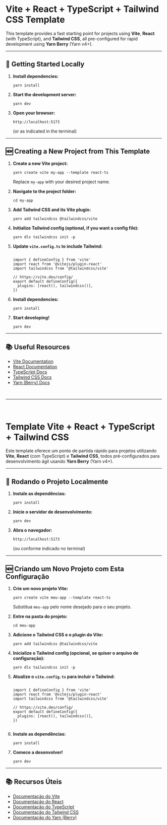 <h1>Vite + React + TypeScript + Tailwind CSS Template</h1>

<p>
  This template provides a fast starting point for projects using <strong>Vite</strong>, <strong>React</strong> (with TypeScript), and <strong>Tailwind CSS</strong>, all pre-configured for rapid development using <strong>Yarn Berry</strong> (Yarn v4+).
</p>

<hr>

<h2>🚀 Getting Started Locally</h2>
<ol>
  <li>
    <strong>Install dependencies:</strong>
    <pre><code>yarn install</code></pre>
  </li>
  <li>
    <strong>Start the development server:</strong>
    <pre><code>yarn dev</code></pre>
  </li>
  <li>
    <strong>Open your browser:</strong>
    <pre><code>http://localhost:5173</code></pre>
    <p>(or as indicated in the terminal)</p>
  </li>
</ol>

<hr>

<h2>🆕 Creating a New Project from This Template</h2>
<ol>
  <li>
    <strong>Create a new Vite project:</strong>
    <pre><code>yarn create vite my-app --template react-ts</code></pre>
    <p>Replace <code>my-app</code> with your desired project name.</p>
  </li>
  <li>
    <strong>Navigate to the project folder:</strong>
    <pre><code>cd my-app</code></pre>
  </li>
  <li>
    <strong>Add Tailwind CSS and its Vite plugin:</strong>
    <pre><code>yarn add tailwindcss @tailwindcss/vite</code></pre>
  </li>
  <li>
    <strong>Initialize Tailwind config (optional, if you want a config file):</strong>
    <pre><code>yarn dlx tailwindcss init -p</code></pre>
  </li>
  <li>
    <strong>Update <code>vite.config.ts</code> to include Tailwind:</strong>
    <pre><code>
import &#123; defineConfig &#125; from 'vite'
import react from '@vitejs/plugin-react'
import tailwindcss from '@tailwindcss/vite'<br>
// https://vite.dev/config/
export default defineConfig({
  plugins: [react(), tailwindcss()],
})
</code></pre>

  </li>
  <li>
    <strong>Install dependencies:</strong>
    <pre><code>yarn install</code></pre>
  </li>
  <li>
    <strong>Start developing!</strong>
    <pre><code>yarn dev</code></pre>
  </li>
</ol>

<hr>

<h2>📚 Useful Resources</h2>
<ul>
  <li><a href="https://vitejs.dev/">Vite Documentation</a></li>
  <li><a href="https://react.dev/">React Documentation</a></li>
  <li><a href="https://www.typescriptlang.org/">TypeScript Docs</a></li>
  <li><a href="https://tailwindcss.com/docs/">Tailwind CSS Docs</a></li>
  <li><a href="https://yarnpkg.com/">Yarn (Berry) Docs</a></li>
</ul>
<br>

---
<br>
<h1>Template Vite + React + TypeScript + Tailwind CSS</h1>

<p>
  Este template oferece um ponto de partida rápido para projetos utilizando <strong>Vite</strong>, <strong>React</strong> (com TypeScript) e <strong>Tailwind CSS</strong>, todos pré-configurados para desenvolvimento ágil usando <strong>Yarn Berry</strong> (Yarn v4+).
</p>

<hr>

<h2>🚀 Rodando o Projeto Localmente</h2>
<ol>
  <li>
    <strong>Instale as dependências:</strong>
    <pre><code>yarn install</code></pre>
  </li>
  <li>
    <strong>Inicie o servidor de desenvolvimento:</strong>
    <pre><code>yarn dev</code></pre>
  </li>
  <li>
    <strong>Abra o navegador:</strong>
    <pre><code>http://localhost:5173</code></pre>
    <p>(ou conforme indicado no terminal)</p>
  </li>
</ol>

<hr>

<h2>🆕 Criando um Novo Projeto com Esta Configuração</h2>
<ol>
  <li>
    <strong>Crie um novo projeto Vite:</strong>
    <pre><code>yarn create vite meu-app --template react-ts</code></pre>
    <p>Substitua <code>meu-app</code> pelo nome desejado para o seu projeto.</p>
  </li>
  <li>
    <strong>Entre na pasta do projeto:</strong>
    <pre><code>cd meu-app</code></pre>
  </li>
  <li>
    <strong>Adicione o Tailwind CSS e o plugin do Vite:</strong>
    <pre><code>yarn add tailwindcss @tailwindcss/vite</code></pre>
  </li>
  <li>
    <strong>Inicialize o Tailwind config (opcional, se quiser o arquivo de configuração):</strong>
    <pre><code>yarn dlx tailwindcss init -p</code></pre>
  </li>
  <li>
    <strong>Atualize o <code>vite.config.ts</code> para incluir o Tailwind:</strong>
    <pre><code>
import &#123; defineConfig &#125; from 'vite'
import react from '@vitejs/plugin-react'
import tailwindcss from '@tailwindcss/vite'<br>
// https://vite.dev/config/
export default defineConfig(&#123;
  plugins: [react(), tailwindcss()],
&#125;)
    </code></pre>
  </li>
  <li>
    <strong>Instale as dependências:</strong>
    <pre><code>yarn install</code></pre>
  </li>
  <li>
    <strong>Comece a desenvolver!</strong>
    <pre><code>yarn dev</code></pre>
  </li>
</ol>

<hr>

<h2>📚 Recursos Úteis</h2>
<ul>
  <li><a href="https://vitejs.dev/">Documentação do Vite</a></li>
  <li><a href="https://react.dev/">Documentação do React</a></li>
  <li><a href="https://www.typescriptlang.org/">Documentação do TypeScript</a></li>
  <li><a href="https://tailwindcss.com/docs/">Documentação do Tailwind CSS</a></li>
  <li><a href="https://yarnpkg.com/">Documentação do Yarn (Berry)</a></li>
</ul>
